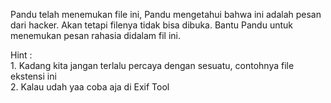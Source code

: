 Pandu telah menemukan file ini, Pandu mengetahui bahwa ini adalah pesan dari hacker. Akan tetapi filenya tidak bisa dibuka. Bantu Pandu untuk menemukan pesan rahasia didalam fil ini.

Hint : <br>1. Kadang kita jangan terlalu percaya dengan sesuatu, contohnya file ekstensi ini<br>
       2. Kalau udah yaa coba aja di Exif Tool